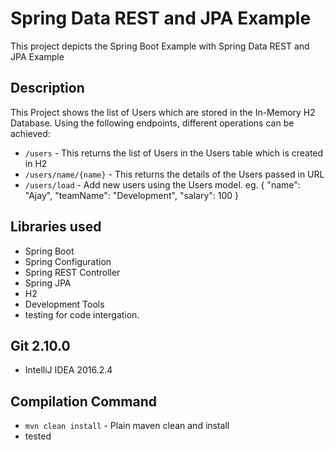 # Spring Data REST and JPA Example
This project depicts the Spring Boot Example with Spring Data REST and JPA Example

## Description
This Project shows the list of Users which are stored in the In-Memory H2 Database. Using the following endpoints, different operations can be achieved:
- `/users` - This returns the list of Users in the Users table which is created in H2
- `/users/name/{name}` - This returns the details of the Users passed in URL
- `/users/load` - Add new users using the Users model. eg. { "name": "Ajay", "teamName": "Development", "salary": 100 }

## Libraries used
- Spring Boot
- Spring Configuration
- Spring REST Controller
- Spring JPA
- H2
- Development Tools
- testing for code intergation.


## Git 2.10.0
- IntelliJ IDEA 2016.2.4

## Compilation Command
- `mvn clean install` - Plain maven clean and install
- tested
